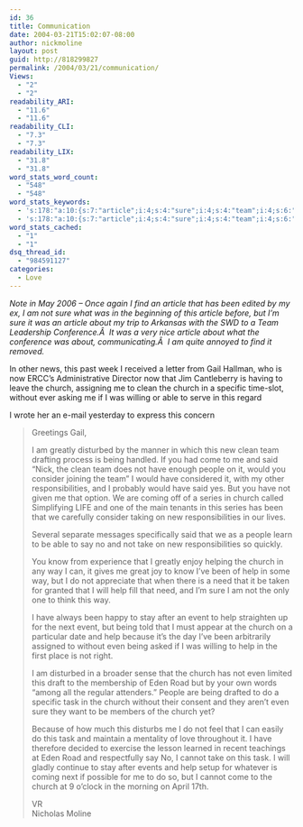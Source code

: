 ```yaml
---
id: 36
title: Communication
date: 2004-03-21T15:02:07-08:00
author: nickmoline
layout: post
guid: http://818299827
permalink: /2004/03/21/communication/
Views:
  - "2"
  - "2"
readability_ARI:
  - "11.6"
  - "11.6"
readability_CLI:
  - "7.3"
  - "7.3"
readability_LIX:
  - "31.8"
  - "31.8"
word_stats_word_count:
  - "548"
  - "548"
word_stats_keywords:
  - 's:178:"a:10:{s:7:"article";i:4;s:4:"sure";i:4;s:4:"team";i:4;s:6:"church";i:9;s:5:"clean";i:3;s:4:"said";i:3;s:6:"people";i:3;s:16:"responsibilities";i:3;s:4:"help";i:6;s:4:"task";i:3;}";'
  - 's:178:"a:10:{s:7:"article";i:4;s:4:"sure";i:4;s:4:"team";i:4;s:6:"church";i:9;s:5:"clean";i:3;s:4:"said";i:3;s:6:"people";i:3;s:16:"responsibilities";i:3;s:4:"help";i:6;s:4:"task";i:3;}";'
word_stats_cached:
  - "1"
  - "1"
dsq_thread_id:
  - "984591127"
categories:
  - Love
---
```

_Note in May 2006 &#8211; Once again I find an article that has been edited by my ex, I am not sure what was in the beginning of this article before, but I&#8217;m sure it was an article about my trip to Arkansas with the SWD to a Team Leadership Conference.Â  It was a very nice article about what the conference was about, communicating.Â  I am quite annoyed to find it removed._  
<!--more-->

In other news, this past week I received a letter from Gail Hallman, who is now ERCC&#8217;s Administrative Director now that Jim Cantleberry is having to leave the church, assigning me to clean the church in a specific time-slot, without ever asking me if I was willing or able to serve in this regard

I wrote her an e-mail yesterday to express this concern

> Greetings Gail,
> 
> I am greatly disturbed by the manner in which this new clean team drafting process is being handled. If you had come to me and said &#8220;Nick, the clean team does not have enough people on it, would you consider joining the team&#8221; I would have considered it, with my other responsibilities, and I probably would have said yes. But you have not given me that option. We are coming off of a series in church called Simplifying LIFE and one of the main tenants in this series has been that we carefully consider taking on new responsibilities in our lives.
> 
> Several separate messages specifically said that we as a people learn to be able to say no and not take on new responsibilities so quickly.
> 
> You know from experience that I greatly enjoy helping the church in any way I can, it gives me great joy to know I&#8217;ve been of help in some way, but I do not appreciate that when there is a need that it be taken for granted that I will help fill that need, and I&#8217;m sure I am not the only one to think this way.
> 
> I have always been happy to stay after an event to help straighten up for the next event, but being told that I must appear at the church on a particular date and help because it&#8217;s the day I&#8217;ve been arbitrarily assigned to without even being asked if I was willing to help in the first place is not right.
> 
> I am disturbed in a broader sense that the church has not even limited this draft to the membership of Eden Road but by your own words &#8220;among all the regular attenders.&#8221; People are being drafted to do a specific task in the church without their consent and they aren&#8217;t even sure they want to be members of the church yet?
> 
> Because of how much this disturbs me I do not feel that I can easily do this task and maintain a mentality of love throughout it. I have therefore decided to exercise the lesson learned in recent teachings at Eden Road and respectfully say No, I cannot take on this task. I will gladly continue to stay after events and help setup for whatever is coming next if possible for me to do so, but I cannot come to the church at 9 o&#8217;clock in the morning on April 17th.
> 
> VR  
> Nicholas Moline